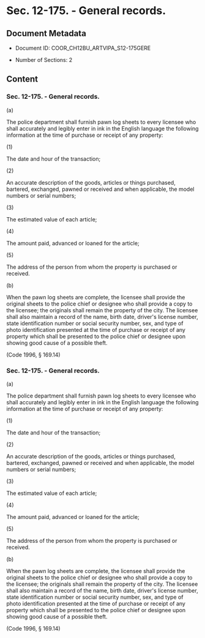 # Sec. 12-175. - General records.

## Document Metadata

- Document ID: COOR_CH12BU_ARTVIPA_S12-175GERE

- Number of Sections: 2


## Content

### Sec. 12-175. - General records.

(a)


The police department shall furnish pawn log sheets to every licensee who shall accurately
and legibly enter in ink in the English language the following information at the
time of purchase or receipt of any property:


(1)


The date and hour of the transaction;


(2)


An accurate description of the goods, articles or things purchased, bartered, exchanged,
pawned or received and when applicable, the model numbers or serial numbers;


(3)


The estimated value of each article;


(4)


The amount paid, advanced or loaned for the article;


(5)


The address of the person from whom the property is purchased or received.


(b)


When the pawn log sheets are complete, the licensee shall provide the original sheets
to the police chief or designee who shall provide a copy to the licensee; the originals
shall remain the property of the city. The licensee shall also maintain a record of
the name, birth date, driver's license number, state identification number or social
security number, sex, and type of photo identification presented at the time of purchase
or receipt of any property which shall be presented to the police chief or designee
upon showing good cause of a possible theft.


(Code 1996, § 169.14)


### Sec. 12-175. - General records.

(a)


The police department shall furnish pawn log sheets to every licensee who shall accurately
and legibly enter in ink in the English language the following information at the
time of purchase or receipt of any property:


(1)


The date and hour of the transaction;


(2)


An accurate description of the goods, articles or things purchased, bartered, exchanged,
pawned or received and when applicable, the model numbers or serial numbers;


(3)


The estimated value of each article;


(4)


The amount paid, advanced or loaned for the article;


(5)


The address of the person from whom the property is purchased or received.


(b)


When the pawn log sheets are complete, the licensee shall provide the original sheets
to the police chief or designee who shall provide a copy to the licensee; the originals
shall remain the property of the city. The licensee shall also maintain a record of
the name, birth date, driver's license number, state identification number or social
security number, sex, and type of photo identification presented at the time of purchase
or receipt of any property which shall be presented to the police chief or designee
upon showing good cause of a possible theft.


(Code 1996, § 169.14)

